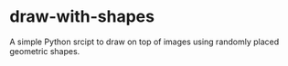 # draw-with-shapes
A simple Python srcipt to draw on top of images using randomly placed geometric shapes.
